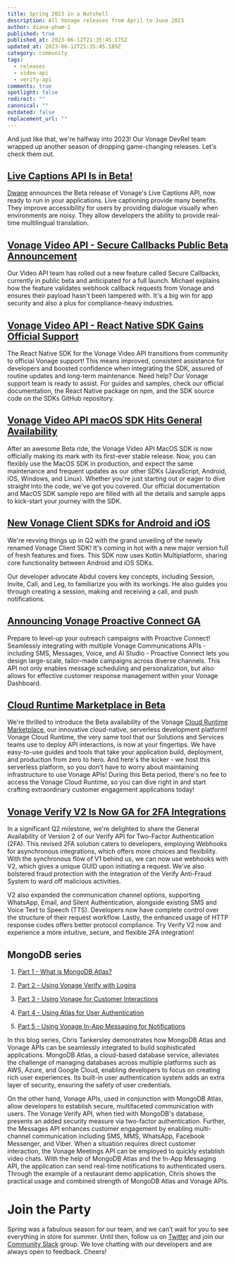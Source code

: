 ```yaml
---
title: Spring 2023 in a Nutshell
description: All Vonage releases from April to June 2023
author: diana-pham-1
published: true
published_at: 2023-06-12T21:35:45.175Z
updated_at: 2023-06-12T21:35:45.189Z
category: community
tags:
  - releases
  - video-api
  - verify-api
comments: true
spotlight: false
redirect: ""
canonical: ""
outdated: false
replacement_url: ""
---
```

And just like that, we're halfway into 2023! Our Vonage DevRel team wrapped up another season of dropping game-changing releases. Let's check them out.

## [Live Captions API Is in Beta!](https://developer.vonage.com/en/blog/live-captions-api-is-in-beta)

[Dwane](https://developer.vonage.com/en/blog/authors/dwanehemmings) announces the Beta release of Vonage's Live Captions API, now ready to run in your applications. Live captioning provide many benefits. They improve accessibility for users by providing dialogue visually when environments are noisy. They allow developers the ability to provide real-time multilingual translation.

## [Vonage Video API - Secure Callbacks Public Beta Announcement](https://developer.vonage.com/en/blog/vonage-video-api-secure-callbacks-public-beta-announcement)

Our Video API team has rolled out a new feature called Secure Callbacks, currently in public beta and anticipated for a full launch. Michael explains how the feature validates webhook callback requests from Vonage and ensures their payload hasn't been tampered with. It's a big win for app security and also a plus for compliance-heavy industries.




## [Vonage Video API - React Native SDK Gains Official Support](https://developer.vonage.com/en/blog/vonage-video-api-react-native-sdk-gains-official-support)
The React Native SDK for the Vonage Video API transitions from community to official Vonage support! This means improved, consistent assistance for developers and boosted confidence when integrating the SDK, assured of routine updates and long-term maintenance. Need help? Our Vonage support team is ready to assist. For guides and samples, check our official documentation, the React Native package on npm, and the SDK source code on the SDKs GitHub repository.

  
## [Vonage Video API macOS SDK Hits General Availability](https://developer.vonage.com/en/blog/vonage-video-api-macos-sdk-goes-ga)

After an awesome Beta ride, the Vonage Video API MacOS SDK is now officially making its mark with its first-ever stable release. Now, you can flexibly use the MacOS SDK in production, and expect the same maintenance and frequent updates as our other SDKs (JavaScript, Android, iOS, Windows, and Linux). Whether you're just starting out or eager to dive straight into the code, we've got you covered. Our official documentation and MacOS SDK sample repo are filled with all the details and sample apps to kick-start your journey with the SDK.

## [New Vonage Client SDKs for Android and iOS](https://developer.vonage.com/en/blog/introducing-the-new-vonage-client-sdk-for-android-and-ios)

We're revving things up in Q2 with the grand unveiling of the newly renamed Vonage Client SDK! It's coming in hot with a new major version full of fresh features and fixes. This SDK now uses Kotlin Multiplatform, sharing core functionality between Android and iOS SDKs.

Our developer advocate Abdul covers key concepts, including Session, Invite, Call, and Leg, to familiarize you with its workings. He also guides you through creating a session, making and receiving a call, and push notifications.

## [Announcing Vonage Proactive Connect GA](LINK)

Prepare to level-up your outreach campaigns with Proactive Connect! Seamlessly integrating with multiple Vonage Communications APIs - including SMS, Messages, Voice, and AI Studio - Proactive Connect lets you design large-scale, tailor-made campaigns across diverse channels. This API not only enables message scheduling and personalization, but also allows for effective customer response management within your Vonage Dashboard.


## [Cloud Runtime Marketplace in Beta](https://developer.vonage.com/en/blog/announcing-cloud-runtime-marketplace)
We're thrilled to introduce the Beta availability of the Vonage [Cloud Runtime Marketplace](https://developer.vonage.com/cloud-runtime), our innovative cloud-native, serverless development platform! Vonage Cloud Runtime, the very same tool that our Solutions and Services teams use to deploy API interactions, is now at your fingertips. We have easy-to-use guides and tools that take your application build, deployment, and production from zero to hero. And here's the kicker - we host this serverless platform, so you don't have to worry about maintaining infrastructure to use Vonage APIs! During this Beta period, there's no fee to access the Vonage Cloud Runtime, so you can dive right in and start crafting extraordinary customer engagement applications today!

## [Vonage Verify V2 Is Now GA for 2FA Integrations](https://developer.vonage.com/en/blog/vonage-verify-v2-is-now-ga-for-2fa-integrations)


In a significant Q2 milestone, we're delighted to share the General Availability of Version 2 of our Verify API for Two-Factor Authentication (2FA). This revised 2FA solution caters to developers, employing Webhooks for asynchronous integrations, which offers more choices and flexibility. With the synchronous flow of V1 behind us, we can now use webhooks with V2, which gives a unique GUID upon initiating a request. We've also bolstered fraud protection with the integration of the Verify Anti-Fraud System to ward off malicious activities.

V2 also expanded the communication channel options, supporting WhatsApp, Email, and Silent Authentication, alongside existing SMS and Voice Text to Speech (TTS). Developers now have complete control over the structure of their request workflow. Lastly, the enhanced usage of HTTP response codes offers better protocol compliance. Try Verify V2 now and experience a more intuitive, secure, and flexible 2FA integration!

## MongoDB series

1. [Part 1 - What is MongoDB Atlas?](https://developer.vonage.com/en/blog/using-vonage-apis-with-mongodb-atlas-part-1)
    
2.  [Part 2 - Using Vonage Verify with Logins](https://developer.vonage.com/en/blog/using-vonage-apis-with-mongodb-atlas-part-2)
    
3.  [Part 3 - Using Vonage for Customer Interactions](https://developer.vonage.com/en/blog/using-vonage-apis-with-mongodb-atlas-part-3)
    
4.  [Part 4 - Using Atlas for User Authentication](https://developer.vonage.com/en/blog/using-vonage-apis-with-mongodb-atlas-part-4)
    
5.  [Part 5 - Using Vonage In-App Messaging for Notifications](https://developer.vonage.com/en/blog/using-vonage-apis-with-mongodb-atlas-part-5)

In this blog series, Chris Tankersley demonstrates how MongoDB Atlas and Vonage APIs can be seamlessly integrated to build sophisticated applications. MongoDB Atlas, a cloud-based database service, alleviates the challenge of managing databases across multiple platforms such as AWS, Azure, and Google Cloud, enabling developers to focus on creating rich user experiences. Its built-in user authentication system adds an extra layer of security, ensuring the safety of user credentials.

On the other hand, Vonage APIs, used in conjunction with MongoDB Atlas, allow developers to establish secure, multifaceted communication with users. The Vonage Verify API, when tied with MongoDB's database, presents an added security measure via two-factor authentication. Further, the Messages API enhances customer engagement by enabling multi-channel communication including SMS, MMS, WhatsApp, Facebook Messenger, and Viber. When a situation requires direct customer interaction, the Vonage Meetings API can be employed to quickly establish video chats. With the help of MongoDB Atlas and the In-App Messaging API, the application can send real-time notifications to authenticated users. Through the example of a restaurant demo application, Chris shows the practical usage and combined strength of MongoDB Atlas and Vonage APIs.

# Join the Party

Spring was a fabulous season for our team, and we can’t wait for you to see everything in store for summer. Until then, follow us on [Twitter](https://twitter.com/VonageDev) and join our [Community Slack](https://developer.vonage.com/en/community/slack) group. We love chatting with our developers and are always open to feedback. Cheers!